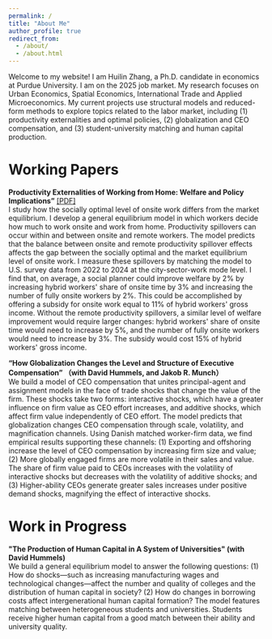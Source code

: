 ```yaml
---
permalink: /
title: "About Me"
author_profile: true
redirect_from: 
  - /about/
  - /about.html
---
```


Welcome to my website! I am Huilin Zhang, a Ph.D. candidate in economics at Purdue University. I am on the 2025 job market. My research focuses on Urban Economics, Spatial Economics, International Trade and Applied Microeconomics. My current projects use structural models and reduced-form methods to explore topics related to the labor market, including (1) productivity externalities and optimal policies, (2) globalization and CEO compensation, and (3) student-university matching and human capital production.

Working Papers
======
**Productivity Externalities of Working from Home: Welfare and Policy Implications”** [[PDF]](files/TelecommutingPaper.pdf)<br>
I study how the socially optimal level of onsite work differs from the market equilibrium. I develop a general equilibrium model in which workers decide how much to work onsite and work from home. Productivity spillovers can occur within and between onsite and remote workers. The model predicts that the balance between onsite and remote productivity spillover effects affects the gap between the socially optimal and the market equilibrium level of onsite work. I measure these spillovers by matching the model to U.S. survey data from 2022 to 2024 at the city-sector-work mode level. I find that, on average, a social planner could improve welfare by 2% by increasing hybrid workers' share of onsite time by 3% and increasing the number of fully onsite workers by 2%. This could be accomplished by offering a subsidy for onsite work equal to 11% of hybrid workers' gross income. Without the remote productivity spillovers, a similar level of welfare improvement would require larger changes: hybrid workers' share of onsite time would need to increase by 5%, and the number of fully onsite workers would need to increase by 3%. The subsidy would cost 15% of hybrid workers' gross income.

**“How Globalization Changes the Level and Structure of Executive Compensation” （with David Hummels, and Jakob R. Munch）** <br>
We build a model of CEO compensation that unites principal-agent and assignment models in the face of trade shocks that change the value of the firm. These shocks take two forms: interactive shocks, which have a greater influence on firm value as CEO effort increases, and additive shocks, which affect firm value independently of CEO effort. The model predicts that globalization changes CEO compensation through scale, volatility, and magnification channels. Using Danish matched worker-firm data, we find empirical results supporting these channels: (1) Exporting and offshoring increase the level of CEO compensation by increasing firm size and value; (2) More globally engaged firms are more volatile in their sales and value. The share of firm value paid to CEOs increases with the volatility of interactive shocks but decreases with the volatility of additive shocks; and (3) Higher-ability CEOs generate greater sales increases under positive demand shocks, magnifying the effect of interactive shocks.

Work in Progress
======
**"The Production of Human Capital in A System of Universities" (with David Hummels)** <br>
We build a general equilibrium model to answer the following questions: (1) How do shocks—such as increasing manufacturing wages and technological changes—affect the number and quality of colleges and the distribution of human capital in society? (2) How do changes in borrowing costs affect intergenerational human capital formation? The model features matching between heterogeneous students and universities. Students receive higher human capital from a good match between their ability and university quality.

